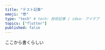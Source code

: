 ```yaml
---
title: "テスト記事"
emoji: "😎"
type: "tech" # tech: 技術記事 / idea: アイデア
topics: ["flutter"]
published: false
---
```

ここから書くらしい